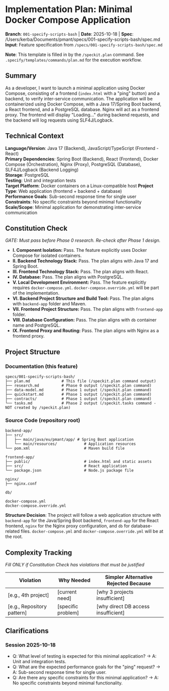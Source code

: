 # Implementation Plan: Minimal Docker Compose Application

**Branch**: `001-specify-scripts-bash` | **Date**: 2025-10-18 | **Spec**: /Users/kerba/Documents/pmant/specs/001-specify-scripts-bash/spec.md
**Input**: Feature specification from `/specs/001-specify-scripts-bash/spec.md`

**Note**: This template is filled in by the `/speckit.plan` command. See `.specify/templates/commands/plan.md` for the execution workflow.

## Summary

As a developer, I want to launch a minimal application using Docker Compose, consisting of a frontend (`index.html` with a "ping" button) and a backend, to verify inter-service communication. The application will be containerized using Docker Compose, with a Java 17/Spring Boot backend, a React frontend, and a PostgreSQL database. Nginx will act as a frontend proxy. The frontend will display "Loading..." during backend requests, and the backend will log requests using SLF4J/Logback.

## Technical Context

**Language/Version**: Java 17 (Backend), JavaScript/TypeScript (Frontend - React)  
**Primary Dependencies**: Spring Boot (Backend), React (Frontend), Docker Compose (Orchestration), Nginx (Proxy), PostgreSQL (Database), SLF4J/Logback (Backend Logging)  
**Storage**: PostgreSQL  
**Testing**: Unit and integration tests  
**Target Platform**: Docker containers on a Linux-compatible host
**Project Type**: Web application (frontend + backend + database)  
**Performance Goals**: Sub-second response time for single user  
**Constraints**: No specific constraints beyond minimal functionality  
**Scale/Scope**: Minimal application for demonstrating inter-service communication

## Constitution Check

*GATE: Must pass before Phase 0 research. Re-check after Phase 1 design.*

- **I. Component Isolation:** Pass. The feature explicitly uses Docker Compose for isolated containers.
- **II. Backend Technology Stack:** Pass. The plan aligns with Java 17 and Spring Boot.
- **III. Frontend Technology Stack:** Pass. The plan aligns with React.
- **IV. Database:** Pass. The plan aligns with PostgreSQL.
- **V. Local Development Environment:** Pass. The feature explicitly requires `docker-compose.yml`. `docker-compose.override.yml` will be part of the implementation.
- **VI. Backend Project Structure and Build Tool:** Pass. The plan aligns with `backend-app` folder and Maven.
- **VII. Frontend Project Structure:** Pass. The plan aligns with `frontend-app` folder.
- **VIII. Database Configuration:** Pass. The plan aligns with `db` container name and PostgreSQL.
- **IX. Frontend Proxy and Routing:** Pass. The plan aligns with Nginx as a frontend proxy.

## Project Structure

### Documentation (this feature)

```
specs/001-specify-scripts-bash/
├── plan.md              # This file (/speckit.plan command output)
├── research.md          # Phase 0 output (/speckit.plan command)
├── data-model.md        # Phase 1 output (/speckit.plan command)
├── quickstart.md        # Phase 1 output (/speckit.plan command)
├── contracts/           # Phase 1 output (/speckit.plan command)
└── tasks.md             # Phase 2 output (/speckit.tasks command - NOT created by /speckit.plan)
```

### Source Code (repository root)

```
backend-app/
├── src/
│   ├── main/java/eu/pmant/app/ # Spring Boot application
│   └── main/resources/            # Application resources
└── pom.xml                        # Maven build file

frontend-app/
├── public/                        # index.html and static assets
├── src/                           # React application
└── package.json                   # Node.js package file

nginx/
├── nginx.conf

db/

docker-compose.yml
docker-compose.override.yml
```

**Structure Decision**: The project will follow a web application structure with `backend-app` for the Java/Spring Boot backend, `frontend-app` for the React frontend, `nginx` for the Nginx proxy configuration, and `db` for database-related files. `docker-compose.yml` and `docker-compose.override.yml` will be at the root.

## Complexity Tracking

*Fill ONLY if Constitution Check has violations that must be justified*

| Violation | Why Needed | Simpler Alternative Rejected Because |
|-----------|------------|-------------------------------------|
| [e.g., 4th project] | [current need] | [why 3 projects insufficient] |
| [e.g., Repository pattern] | [specific problem] | [why direct DB access insufficient] |

## Clarifications
### Session 2025-10-18
- Q: What level of testing is expected for this minimal application? → A: Unit and integration tests.
- Q: What are the expected performance goals for the "ping" request? → A: Sub-second response time for single user.
- Q: Are there any specific constraints for this minimal application? → A: No specific constraints beyond minimal functionality.
